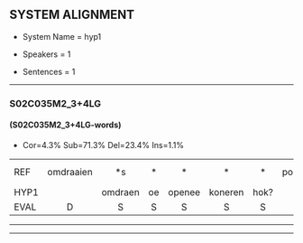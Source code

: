 
## SYSTEM ALIGNMENT

- System Name = hyp1

- Speakers = 1

- Sentences = 1

---

### S02C035M2_3+4LG

#### (S02C035M2_3+4LG-words)

- Cor=4.3%	Sub=71.3%	Del=23.4%	Ins=1.1%

|  |  |  |  |  |  |  |  |  |  |  |  |  |  |  |  |  |  |  |  |  |  |  |  |  |  |  |  |  |  |  |  |  |  |  |  |  |  |  |  |  |  |  |  |  |  |  |  |  |  |  |  |  |  |  |  |  |  |  |  |  |  |  |  |  |  |  |  |  |  |  |  |  |  |  |  |  |  |  |  |  |  |  |  |  |  |  |  |  |  |  |  |  |  |  |
|:--- |:---:|:---:|:---:|:---:|:---:|:---:|:---:|:---:|:---:|:---:|:---:|:---:|:---:|:---:|:---:|:---:|:---:|:---:|:---:|:---:|:---:|:---:|:---:|:---:|:---:|:---:|:---:|:---:|:---:|:---:|:---:|:---:|:---:|:---:|:---:|:---:|:---:|:---:|:---:|:---:|:---:|:---:|:---:|:---:|:---:|:---:|:---:|:---:|:---:|:---:|:---:|:---:|:---:|:---:|:---:|:---:|:---:|:---:|:---:|:---:|:---:|:---:|:---:|:---:|:---:|:---:|:---:|:---:|:---:|:---:|:---:|:---:|:---:|:---:|:---:|:---:|:---:|:---:|:---:|:---:|:---:|:---:|:---:|:---:|:---:|:---:|:---:|:---:|:---:|:---:|:---:|:---:|:---:|:---:|
| REF | omdraaien | *s | * | * | * | * | poppenwagen | konijnenhok | elastiekje | ruziemaken | *s | *(dier) | dierentuin | *s | paddenstoelen*(paddenstoel) | *s | verstoppertje | *s | wasmachine | *s | * | * | fototoestel | *s | * | * | * | * | * | * | vrachtwagen | * | buurmannen | * | * | vogelkooi | olifant | *s | schommelen | iedereen | *s | schoenenwinkel | knutselen | * | * | ophangen |  | verjaardag | sprookjesboek | *s | tandenborstel | lucifer | * | * | * | * | * | slaapkamer | * | * | achterdeur | * | ziekenhuis | * | * | * | * | nieuwsgierig | afblijven | * | * | * | * | kabouter | *s | washandje | * | * | * | sneeuwwitje | * | * | * | goeiendag | *s | vakantie | * | * | limonade | autorijden | *s | eindelijk | familie | chocolade |
| HYP1 |  | omdraen | oe | openee | koneren | hok? | atike | mu | zien | maken | dadi | bir | e | e | an | an | di | juhm | um | pat | istori? | vastoppartje | as | ot | e | vot | to | foftotstal | tanets | papier | vrachtwagen | die | rmannen? | po | o | koi? | oli | fand | homean | idereen | hoee | in | al | keniet | alam | ophangen | ja | dag | sprookjesboek |  |  |  |  |  |  |  | ta | borstel | lekifa | kam | achterdeur |  |  |  |  |  |  |  |  |  |  |  |  |  |  | ziekelaaars | annee | va | kabelte | was | a | t | je | ne | ritha | a | da | akani | iate | oerin | u? | eelik | vamiie | chocola |
| EVAL | D | S | S | S | S | S | S | S | S | S | S | S | S | S | S | S | S | S | S | S | S | S | S | S | S | S | S | S | S | S |  | S | S | S | S | S | S | S | S | S | S | S | S | S | S |  | I | S |  | D | D | D | D | D | D | D | S | S | S | S |  | D | D | D | D | D | D | D | D | D | D | D | D | D | D | S | S | S | S | S | S | S | S | S | S | S | S | S | S | S | S | S | S | S |
---

---
